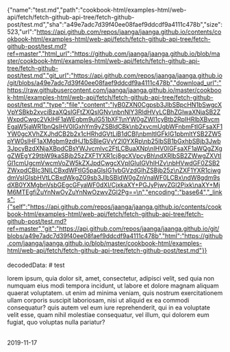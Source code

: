 {"name":"test.md","path":"cookbook-html/examples-html/web-api/fetch/fetch-github-api-tree/fetch-github-post/test.md","sha":"a49e7adc7d39f40ee08faef9ddcdf9a4111c478b","size":523,"url":"https://api.github.com/repos/jaanga/jaanga.github.io/contents/cookbook-html/examples-html/web-api/fetch/fetch-github-api-tree/fetch-github-post/test.md?ref=master","html_url":"https://github.com/jaanga/jaanga.github.io/blob/master/cookbook-html/examples-html/web-api/fetch/fetch-github-api-tree/fetch-github-post/test.md","git_url":"https://api.github.com/repos/jaanga/jaanga.github.io/git/blobs/a49e7adc7d39f40ee08faef9ddcdf9a4111c478b","download_url":"https://raw.githubusercontent.com/jaanga/jaanga.github.io/master/cookbook-html/examples-html/web-api/fetch/fetch-github-api-tree/fetch-github-post/test.md","type":"file","content":"IyB0ZXN0Cgpsb3JlbSBpcHN1bSwgcXVpYSBkb2xvciBzaXQsIGFtZXQsIGNv\nbnNlY3RldHVyLCBhZGlwaXNjaSB2ZWxpdCwgc2VkIHF1aWEgbm9uIG51bXF1\nYW0gZWl1cyBtb2RpIHRlbXBvcmEgaW5jaWR1bnQsIHV0IGxhYm9yZSBldCBk\nb2xvcmUgbWFnbmFtIGFsaXF1YW0gcXVhZXJhdCB2b2x1cHRhdGVtLiB1dCBl\nbmltIGFkIG1pbmltYSB2ZW5pYW0sIHF1aXMgbm9zdHJ1bSBleGVyY2l0YXRp\nb25lbSB1bGxhbSBjb3Jwb3JpcyBzdXNjaXBpdCBsYWJvcmlvc2FtLCBuaXNp\nIHV0IGFsaXF1aWQgZXggZWEgY29tbW9kaSBjb25zZXF1YXR1cj8gcXVpcyBh\ndXRlbSB2ZWwgZXVtIGl1cmUgcmVwcmVoZW5kZXJpdCwgcXVpIGluIGVhIHZv\nbHVwdGF0ZSB2ZWxpdCBlc3NlLCBxdWFtIG5paGlsIG1vbGVzdGlhZSBjb25z\nZXF1YXR1ciwgdmVsIGlsbHVtLCBxdWkgZG9sb3JlbSBldW0gZnVnaWF0LCBx\ndW8gdm9sdXB0YXMgbnVsbGEgcGFyaWF0dXI/CjxkaXY+PGJyPjwvZGl2Pjxk\naXY+MjM6MTEgfiZuYnNwOyZuYnNwOzwvZGl2Pg==\n","encoding":"base64","_links":{"self":"https://api.github.com/repos/jaanga/jaanga.github.io/contents/cookbook-html/examples-html/web-api/fetch/fetch-github-api-tree/fetch-github-post/test.md?ref=master","git":"https://api.github.com/repos/jaanga/jaanga.github.io/git/blobs/a49e7adc7d39f40ee08faef9ddcdf9a4111c478b","html":"https://github.com/jaanga/jaanga.github.io/blob/master/cookbook-html/examples-html/web-api/fetch/fetch-github-api-tree/fetch-github-post/test.md"}}<br><br>decodedData: # test

lorem ipsum, quia dolor sit, amet, consectetur, adipisci velit, sed quia non numquam eius modi tempora incidunt, ut labore et dolore magnam aliquam quaerat voluptatem. ut enim ad minima veniam, quis nostrum exercitationem ullam corporis suscipit laboriosam, nisi ut aliquid ex ea commodi consequatur? quis autem vel eum iure reprehenderit, qui in ea voluptate velit esse, quam nihil molestiae consequatur, vel illum, qui dolorem eum fugiat, quo voluptas nulla pariatur?
<div><br></div><div>2019-11-17&nbsp;</div>